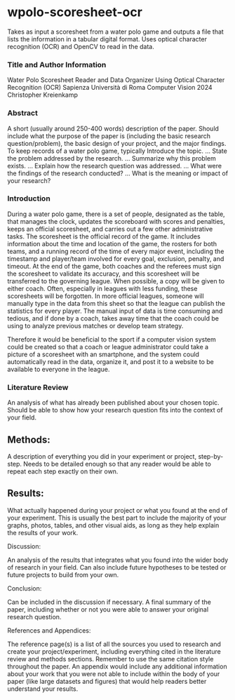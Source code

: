# wpolo-scoresheet-ocr
Takes as input a scoresheet from a water polo game and outputs a file that lists the information in a tabular digital format. Uses optical character recognition (OCR) and OpenCV to read in the data.

### Title and Author Information
Water Polo Scoresheet Reader and Data Organizer Using Optical Character Recognition (OCR)
Sapienza Università di Roma
Computer Vision 2024
Christopher Kreienkamp

### Abstract
A short (usually around 250-400 words) description of the paper. Should include what the purpose of the paper is (including the basic research question/problem), the basic design of your project, and the major findings.
To keep records of a water polo game, typically
Introduce the topic. ...
State the problem addressed by the research. ...
Summarize why this problem exists. ...
Explain how the research question was addressed. ...
What were the findings of the research conducted? ...
What is the meaning or impact of your research?

### Introduction

During a water polo game, there is a set of people, designated as the table, that manages the clock, updates the scoreboard with scores and penalties, keeps an official scoresheet, and carries out a few other administrative tasks. The scoresheet is the official record of the game. It includes information about the time and location of the game, the rosters for both teams, and a running record of the time of every major event, including the timestamp and player/team involved for every goal, exclusion, penalty, and timeout. At the end of the game, both coaches and the referees must sign the scoresheet to validate its accuracy, and this scoresheet will be transferred to the governing league. When possible, a copy will be given to either coach. Often, especially in leagues with less funding, these scoresheets will be forgotten. In more official leagues, someone will manually type in the data from this sheet so that the league can publish the statistics for every player. The manual input of data is time consuming and tedious, and if done by a coach, takes away time that the coach could be using to analyze previous matches or develop team strategy.

Therefore it would be beneficial to the sport if a computer vision system could be created so that a coach or league administrator could take a picture of a scoresheet with an smartphone, and the system could automatically read in the data, organize it, and post it to a website to be available to everyone in the league.

### Literature Review

An analysis of what has already been published about your chosen topic. Should be able to show how your research question fits into the context of your field.

## Methods:

A description of everything you did in your experiment or project, step-by-step. Needs to be detailed enough so that any reader would be able to repeat each step exactly on their own.

## Results:

What actually happened during your project or what you found at the end of your experiment. This is usually the best part to include the majority of your graphs, photos, tables, and other visual aids, as long as they help explain the results of your work.

Discussion:

An analysis of the results that integrates what you found into the wider body of research in your field. Can also include future hypotheses to be tested or future projects to build from your own.

Conclusion:

Can be included in the discussion if necessary. A final summary of the paper, including whether or not you were able to answer your original research question.

References and Appendices:

The reference page(s) is a list of all the sources you used to research and create your project/experiment, including everything cited in the literature review and methods sections. Remember to use the same citation style throughout the paper. An appendix would include any additional information about your work that you were not able to include within the body of your paper (like large datasets and figures) that would help readers better understand your results.
